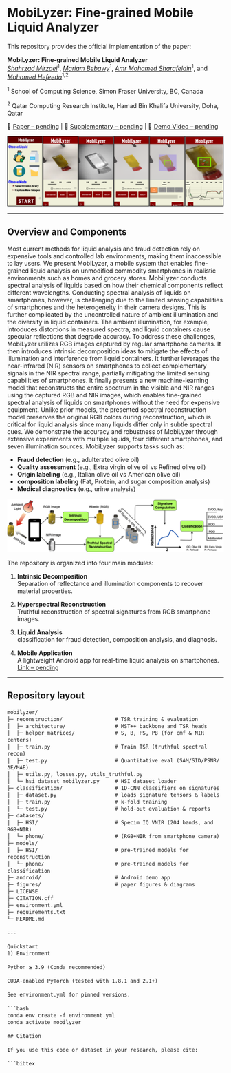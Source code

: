 # MobiLyzer: Fine-grained Mobile Liquid Analyzer

This repository provides the official implementation of the paper:  

**MobiLyzer: Fine-grained Mobile Liquid Analyzer**  
*[Shahrzad Mirzaei]()*<sup>1</sup>, *[Mariam Bebawy]()*<sup>1</sup>, *[Amr Mohamed Sharafeldin]()*<sup>1</sup>, and *[Mohamed Hefeeda]()*<sup>1,2</sup>  

<sup>1</sup> School of Computing Science, Simon Fraser University, BC, Canada

<sup>2</sup>  Qatar Computing Research Institute, Hamad Bin Khalifa University, Doha, Qatar

📄 [Paper – pending]() | 📑 [Supplementary – pending]() | 🎥 [Demo Video – pending]()

![mobilyzer](figures/Picture1.png)  

---

## Overview and Components

Most current methods for liquid analysis and fraud detection rely on expensive tools and controlled lab environments, making them inaccessible to lay users. We present MobiLyzer, a mobile system that enables fine-grained liquid analysis on unmodified commodity smartphones in realistic environments such as homes and grocery stores. MobiLyzer conducts spectral analysis of liquids based on how their chemical components reflect different wavelengths. Conducting spectral analysis of liquids on smartphones, however, is challenging due to the limited sensing capabilities of smartphones and the heterogeneity in their camera designs. This is further complicated by the uncontrolled nature of ambient illumination and the diversity in liquid containers. The ambient illumination, for example, introduces distortions in measured spectra, and liquid containers cause specular reflections that degrade accuracy. To address these challenges, MobiLyzer utilizes RGB images captured by regular smartphone cameras. It then introduces intrinsic decomposition ideas to mitigate the effects of illumination and interference from liquid containers. It further leverages the near-infrared (NIR) sensors on smartphones to collect complementary signals in the NIR spectral range, partially mitigating the limited sensing capabilities of smartphones. It finally presents a new machine-learning model that reconstructs the entire spectrum in the visible and NIR ranges using the captured RGB and NIR images, which enables fine-grained spectral analysis of liquids on smartphones without the need for expensive equipment. Unlike prior models, the presented spectral reconstruction model preserves the original RGB colors during reconstruction, which is critical for liquid analysis since many liquids differ only in subtle spectral cues. We demonstrate the accuracy and robustness of MobiLyzer through extensive experiments with multiple liquids, four different smartphones, and seven illumination sources. MobiLyzer supports tasks such as:  

- **Fraud detection** (e.g., adulterated olive oil)  
- **Quality assessment** (e.g., Extra virgin olive oil vs Refined olive oil)  
- **Origin labeling** (e.g., Italian olive oil vs American olive oil)
- **composition labeling** (Fat, Protein, and sugar composition analysis)
- **Medical diagnostics** (e.g., urine analysis) 

![System Overview](figures/overview.png)

The repository is organized into four main modules:

1. **Intrinsic Decomposition**  
   Separation of reflectance and illumination components to recover material properties.

2. **Hyperspectral Reconstruction**  
   Truthful reconstruction of spectral signatures from RGB smartphone images.  

3. **Liquid Analysis**  
    classification for fraud detection, composition analysis, and diagnosis.  

4. **Mobile Application**  
   A lightweight Android app for real-time liquid analysis on smartphones. [Link – pending]()

---

## Repository layout

```text
mobilyzer/
├─ reconstruction/                 # TSR training & evaluation
│  ├─ architecture/                # MST++ backbone and TSR heads
│  ├─ helper_matrices/             # S, B, PS, PB (for cmf & NIR centers)
│  ├─ train.py                     # Train TSR (truthful spectral recon)
│  ├─ test.py                      # Quantitative eval (SAM/SID/PSNR/ΔE/MAE)
│  ├─ utils.py, losses.py, utils_truthful.py
│  └─ hsi_dataset_mobilyzer.py     # HSI dataset loader
├─ classification/                 # 1D-CNN classifiers on signatures
│  ├─ dataset.py                   # loads signature tensors & labels
│  ├─ train.py                     # k-fold training
│  └─ test.py                      # hold-out evaluation & reports
├─ datasets/
│  ├─ HSI/                         # Specim IQ VNIR (204 bands, and RGB+NIR)
│  └─ phone/                       # (RGB+NIR from smartphone camera)
├─ models/
│  ├─ HSI/                         # pre-trained models for reconstruction
│  └─ phone/                       # pre-trained models for classification
├─ android/                        # Android demo app 
├─ figures/                        # paper figures & diagrams
├─ LICENSE
├─ CITATION.cff
├─ environment.yml
├─ requirements.txt
└─ README.md

---

Quickstart
1) Environment

Python ≥ 3.9 (Conda recommended)

CUDA-enabled PyTorch (tested with 1.8.1 and 2.1+)

See environment.yml for pinned versions.

```bash
conda env create -f environment.yml
conda activate mobilyzer

## Citation

If you use this code or dataset in your research, please cite:  

```bibtex


